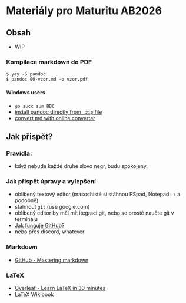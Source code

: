 
# Materiály pro Maturitu AB2026
## Obsah

- WIP

### Kompilace markdown do PDF

```
$ yay -S pandoc
$ pandoc 00-vzor.md -o vzor.pdf
```

#### Windows users

- `go succ sum BBC`
- [install pandoc directly from `.zip` file](https://github.com/jgm/pandoc/releases/tag/2.16)
- [convert md with online converter](https://cloudconvert.com/md-to-docx)

## Jak přispět?

### Pravidla:

- když nebude každé druhé slovo negr, budu spokojený. 

### Jak přispět úpravy a vylepšení

- oblíbený textový editor (masochisté si stáhnou PSpad, Notepad++ a podobně)
- stáhnout `git` (use google.com)
- oblíbený editor by měl mít itegraci git, nebo se prostě naučte git v terminálu 
- [Jak funguje GitHub?](https://github.com/firstcontributions/first-contributions)
- nebo přes discord, whatever

### Markdown

- [GitHub - Mastering markdown](https://guides.github.com/features/mastering-markdown/)

### LaTeX

- [Overleaf - Learn LaTeX in 30 minutes](https://www.overleaf.com/learn/latex/Learn_LaTeX_in_30_minutes/)
- [LaTeX Wikibook](https://en.wikibooks.org/wiki/LaTeX/)
